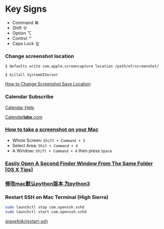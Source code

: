 # Key Signs

* Command ⌘
* Shift ⇧
* Option ⌥
* Control ⌃
* Caps Lock ⇪

### Change screenshot location

`$ defaults write com.apple.screencapture location /path/of/screenshot/`

`$ killall SystemUIServer`

[How to Change Screenshot Save Location](https://discussions.apple.com/docs/DOC-9081)


### Calendar Subscribe

[Calendar Help](https://support.apple.com/zh-cn/guide/calendar/subscribe-to-calendars-icl1022/mac)

[Calendar**labs**.com](https://www.calendarlabs.com/ical-calendar/)

### [How to take a screenshot on your Mac](https://support.apple.com/en-gb/HT201361)

- Whole Screen: `Shift + Command + 3`
- Select Area: `Shit + Command + 4`
- A Window: `Shift + Command + 4` then press `Space`


### [Easily Open A Second Finder Window From The Same Folder [OS X Tips]](https://www.cultofmac.com/228451/easily-open-a-second-finder-window-from-the-same-folder-os-x-tips/)


### [修改mac默认python版本 为python3](https://www.jianshu.com/p/ee8dd8d78232)


### Restart SSH on Mac Terminal (High Sierra)

```sh
sudo launchctl stop com.openssh.sshd
sudo launchctl start com.openssh.sshd
```

[gravefolk/restart-ssh](https://gist.github.com/gravefolk/96b79c321f7e6e52457f8a6fef603eac)